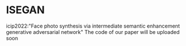 # ISEGAN
icip2022:"Face photo synthesis via intermediate semantic enhancement generative adversarial network"
The code of our paper will be uploaded soon

